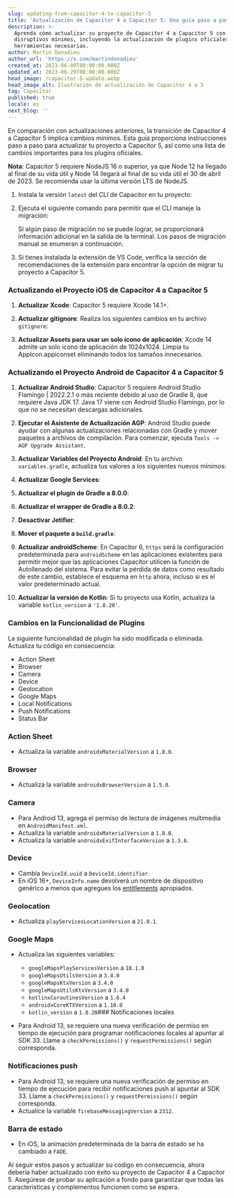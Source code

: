 ```yaml
---
slug: updating-from-capacitor-4-to-capacitor-5
title: 'Actualización de Capacitor 4 a Capacitor 5: Una guía paso a paso'
description: >-
  Aprenda cómo actualizar su proyecto de Capacitor 4 a Capacitor 5 con cambios
  disruptivos mínimos, incluyendo la actualización de plugins oficiales y
  herramientas necesarias.
author: Martin Donadieu
author_url: 'https://x.com/martindonadieu'
created_at: 2023-06-09T00:00:00.000Z
updated_at: 2023-06-29T00:00:00.000Z
head_image: /capacitor-5-update.webp
head_image_alt: Ilustración de actualización de Capacitor 4 a 5
tag: Capacitor
published: true
locale: es
next_blog: ''
---
```


En comparación con actualizaciones anteriores, la transición de Capacitor 4 a Capacitor 5 implica cambios mínimos. Esta guía proporciona instrucciones paso a paso para actualizar tu proyecto a Capacitor 5, así como una lista de cambios importantes para los plugins oficiales.

**Nota**: Capacitor 5 requiere NodeJS 16 o superior, ya que Node 12 ha llegado al final de su vida útil y Node 14 llegará al final de su vida útil el 30 de abril de 2023. Se recomienda usar la última versión LTS de NodeJS.

1. Instala la versión `latest` del CLI de Capacitor en tu proyecto:

2. Ejecuta el siguiente comando para permitir que el CLI maneje la migración:

   Si algún paso de migración no se puede lograr, se proporcionará información adicional en la salida de la terminal. Los pasos de migración manual se enumeran a continuación.

3. Si tienes instalada la extensión de VS Code, verifica la sección de recomendaciones de la extensión para encontrar la opción de migrar tu proyecto a Capacitor 5.

### Actualizando el Proyecto iOS de Capacitor 4 a Capacitor 5

1. **Actualizar Xcode**: Capacitor 5 requiere Xcode 14.1+.

2. **Actualizar gitignore**: Realiza los siguientes cambios en tu archivo `gitignore`:

3. **Actualizar Assets para usar un solo icono de aplicación**: Xcode 14 admite un solo icono de aplicación de 1024x1024. Limpia tu AppIcon.appiconset eliminando todos los tamaños innecesarios.

### Actualizando el Proyecto Android de Capacitor 4 a Capacitor 5

1. **Actualizar Android Studio**: Capacitor 5 requiere Android Studio Flamingo | 2022.2.1 o más reciente debido al uso de Gradle 8, que requiere Java JDK 17. Java 17 viene con Android Studio Flamingo, por lo que no se necesitan descargas adicionales.

2. **Ejecutar el Asistente de Actualización AGP**: Android Studio puede ayudar con algunas actualizaciones relacionadas con Gradle y mover paquetes a archivos de compilación. Para comenzar, ejecuta `Tools -> AGP Upgrade Assistant`.

3. **Actualizar Variables del Proyecto Android**: En tu archivo `variables.gradle`, actualiza tus valores a los siguientes nuevos mínimos:

4. **Actualizar Google Services**:

5. **Actualizar el plugin de Gradle a 8.0.0**:

6. **Actualizar el wrapper de Gradle a 8.0.2**:

7. **Desactivar Jetifier**:

8. **Mover el paquete a `build.gradle`**:

9. **Actualizar androidScheme**: En Capacitor 6, `https` será la configuración predeterminada para `androidScheme` en las aplicaciones existentes para permitir mejor que las aplicaciones Capacitor utilicen la función de Autollenado del sistema. Para evitar la pérdida de datos como resultado de este cambio, establece el esquema en `http` ahora, incluso si es el valor predeterminado actual.

10. **Actualizar la versión de Kotlin**: Si tu proyecto usa Kotlin, actualiza la variable `kotlin_version` a `'1.8.20'`.

### Cambios en la Funcionalidad de Plugins

La siguiente funcionalidad de plugin ha sido modificada o eliminada. Actualiza tu código en consecuencia:

- Action Sheet
- Browser
- Camera
- Device
- Geolocation
- Google Maps
- Local Notifications
- Push Notifications
- Status Bar

### Action Sheet

- Actualiza la variable `androidxMaterialVersion` a `1.8.0`.

### Browser

- Actualiza la variable `androidxBrowserVersion` a `1.5.0`.

### Camera

- Para Android 13, agrega el permiso de lectura de imágenes multimedia en `AndroidManifest.xml`.
- Actualiza la variable `androidxMaterialVersion` a `1.8.0`.
- Actualiza la variable `androidxExifInterfaceVersion` a `1.3.6`.

### Device

- Cambia `DeviceId.uuid` a `DeviceId.identifier`.
- En iOS 16+, `DeviceInfo.name` devolverá un nombre de dispositivo genérico a menos que agregues los [entitlements](https://developer.apple.com/documentation/bundleresources/entitlements/com_apple_developer_device-information_user-assigned-device-name/) apropiados.

### Geolocation

- Actualiza `playServicesLocationVersion` a `21.0.1`.

### Google Maps

- Actualiza las siguientes variables:
  - `googleMapsPlayServicesVersion` a `18.1.0`
  - `googleMapsUtilsVersion` a `3.4.0`
  - `googleMapsKtxVersion` a `3.4.0`
  - `googleMapsUtilsKtxVersion` a `3.4.0`
  - `kotlinxCoroutinesVersion` a `1.6.4`
  - `androidxCoreKTXVersion` a `1.10.0`
  - `kotlin_version` a `1.8.20`### Notificaciones locales

- Para Android 13, se requiere una nueva verificación de permiso en tiempo de ejecución para programar notificaciones locales al apuntar al SDK 33. Llame a `checkPermissions()` y `requestPermissions()` según corresponda.

### Notificaciones push

- Para Android 13, se requiere una nueva verificación de permiso en tiempo de ejecución para recibir notificaciones push al apuntar al SDK 33. Llame a `checkPermissions()` y `requestPermissions()` según corresponda.
- Actualice la variable `firebaseMessagingVersion` a `2312`.

### Barra de estado

- En iOS, la animación predeterminada de la barra de estado se ha cambiado a `FADE`.

Al seguir estos pasos y actualizar su código en consecuencia, ahora debería haber actualizado con éxito su proyecto de Capacitor 4 a Capacitor 5. Asegúrese de probar su aplicación a fondo para garantizar que todas las características y complementos funcionen como se espera.
